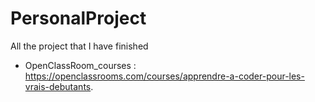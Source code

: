# PersonalProject
All the project that I have finished

- OpenClassRoom_courses : https://openclassrooms.com/courses/apprendre-a-coder-pour-les-vrais-debutants.

